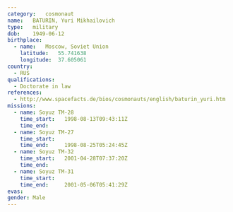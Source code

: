 ```yaml
---
category:	cosmonaut
name:	BATURIN, Yuri Mikhailovich
type:	military
dob:	1949-06-12
birthplace:
  - name:	Moscow, Soviet Union
    latitude:	55.741638
    longitude:	37.605061
country:
  - RUS
qualifications:
  - Doctorate in law
references:
  - http://www.spacefacts.de/bios/cosmonauts/english/baturin_yuri.htm
missions:
  - name: Soyuz TM-28
    time_start:   1998-08-13T09:43:11Z
    time_end:     
  - name: Soyuz TM-27
    time_start:   
    time_end:     1998-08-25T05:24:45Z
  - name: Soyuz TM-32
    time_start:   2001-04-28T07:37:20Z
    time_end:     
  - name: Soyuz TM-31
    time_start:   
    time_end:     2001-05-06T05:41:29Z
evas:
gender:	Male
---
```

